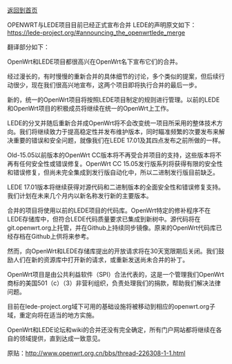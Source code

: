 [返回到首页](https://ledewrt.github.io/)   

OPENWRT与LEDE项目目前已经正式宣布合并
LEDE的声明原文如下：
https://lede-project.org/#announcing_the_openwrtlede_merge

翻译部分如下：

OpenWrt和LEDE项目都很高兴在OpenWrt名下宣布它们的合并。

经过漫长的，有时慢慢的重新合并的具体细节的讨论，多个类似的提案，但后续行动很少，现在我们很高兴地宣布，这两个项目即将执行合并的最后一步。

新的，统一的OpenWrt项目将按照LEDE项目制定的规则进行管理。以前的LEDE和OpenWrt项目的积极成员将继续在统一的OpenWrt上工作。

LEDE的分叉并随后重新合并成OpenWrt将不会改变统一项目所采用的整体技术方向。我们将继续致力于提高稳定性并发布维护版本，同时瞄准频繁的次要发布来解决重要的错误和安全问题，就像我们在LEDE 17.01及其四点发布之前所做的一样。

Old-15.05以前版本的OpenWrt CC版本将不再受合并项目的支持，这些版本将不再有任何安全性或错误修复。OpenWrt CC 15.05发行版系列将获得有限的安全性和错误修复，但尚未完全集成到发行版自动化中，所以二进制发行版目前缺乏。

LEDE 17.01版本将继续获得对源代码和二进制版本的全面安全性和错误修复支持。我们计划在未来几个月内以新名称发行新的主要版本。

合并的项目将使用以前的LEDE项目的代码库。OpenWrt特定的修补程序不在LEDE存储库中，但符合LEDE代码质量要求已集成到新树中。源代码将在git.openwrt.org上托管，并在Github上持续同步镜像。原来的OpenWrt代码库已经存档在Github上供将来参考。

然而，向OpenWrt和LEDE存储库提出的开放请求将在30天宽限期后关闭。我们鼓励人们在新的资源库中打开新的请求，或重新发送尚未合并的补丁。

OpenWrt项目是由公共利益软件（SPI）合法代表的，这是一个管理我们OpenWrt商标的美国501（c）（3）非营利组织，负责处理我们的捐款，帮助我们解决法律问题。

目前在lede-project.org域下可用的基础设施将被移动到相应的openwrt.org子域，重定向将在适当的地方实施。

OpenWrt和LEDE论坛和wiki的合并还没有完全确定，所有门户网站都将继续在各自的领域提供，直到达成一致意见。

原贴：http://www.openwrt.org.cn/bbs/thread-226308-1-1.html

